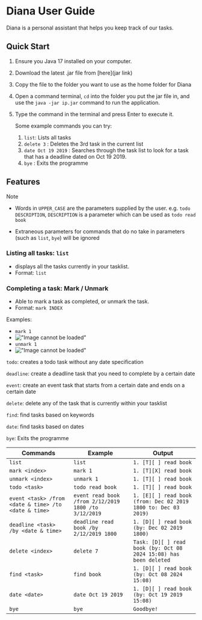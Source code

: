 # Diana User Guide
Diana is a personal assistant that helps you keep track of our tasks.

## Quick Start
1. Ensure you Java 17 installed on your computer. 
2. Download the latest .jar file from [here](jar link)
3. Copy the file to the folder you want to use as the home folder for Diana
4. Open a command terminal, `cd` into the folder you put the jar file in, and use the `java -jar ip.jar` command to run the application.
5. Type the command in the terminal and press Enter to execute it.
    
    Some example commands you can try:
   1. `list`: Lists all tasks
   2. `delete 3` : Deletes the 3rd task in the current list 
   3. `date Oct 19 2019` : Searches through the task list to look for a task that has a deadline dated on Oct 19 2019. 
   4. `bye` : Exits the programme

## Features
> [!NOTE] 
> - Words in `UPPER_CASE` are the parameters supplied by the user.
> e.g. `todo DESCRIPTION`, `DESCRIPTION` is a parameter which can be used as `todo read book`
> 
> - Extraneous parameters for commands that do no take in parameters (such as `list`, `bye`) will be ignored

### Listing all tasks: `list`

- displays all the tasks currently in your tasklist. 
- Format: `list`

### Completing a task: Mark / Unmark
- Able to mark a task as completed, or unmark the task. 
- Format: `mark INDEX`

Examples: 
- `mark 1`
- !["Image cannot be loaded"](/../ip/docs/assets/images/mark.png)
- `unmark 1`
- !["Image cannot be loaded"](/../ip/docs/assets/images/mark.png)

`todo`: creates a todo task without any date specification 

`deadline`: create a deadline task that you need to complete by a certain date 

`event`: create an event task that starts from a certain date and ends on a certain date

`delete`: delete any of the task that is currently within your tasklist 

`find`: find tasks based on keywords 

`date`: find tasks based on dates 

`bye`: Exits the programme

| Commands                                             | Example                                              | Output                                                            |
|------------------------------------------------------|------------------------------------------------------|-------------------------------------------------------------------|
| `list`                                               | `list`                                               | `1. [T][ ] read book`                                             |
| `mark <index>`                                       | `mark 1`                                             | `1. [T][X] read book`                                             |
| `unmark <index>`                                     | `unmark 1`                                           | `1. [T][ ] read book`                                             |
| `todo <task>`                                        | `todo read book`                                     | `1. [T][ ] read book`                                             |
| `event <task> /from <date & time> /to <date & time>` | `event read book /from 2/12/2019 1800 /to 3/12/2019` | `1. [E][ ] read book (from: Dec 02 2019 1800 to: Dec 03 2019)`    |
| `deadline <task> /by <date & time>`                  | `deadline read book /by 2/12/2019 1800`              | `1. [D][ ] read book (by: Dec 02 2019 1800)`                      |
| `delete <index>`                                     | `delete 7`                                           | `Task: [D][ ] read book (by: Oct 08 2024 15:08) has been deleted` 
| `find <task>`                                        | `find book`                                          | `1. [D][ ] read book (by: Oct 08 2024 15:08)`                     |
| `date <date>`                                        | `date Oct 19 2019`                                   | `1. [D][ ] read book (by: Oct 19 2019 15:08)`                     |
| `bye`                                                | `bye`                                                | `Goodbye!`                                                        |
